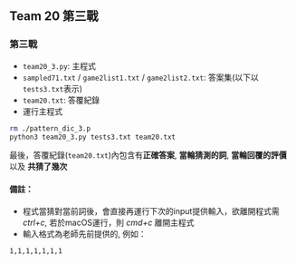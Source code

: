 ## Team 20 第三戰

### 第三戰
- `team20_3.py`: 主程式
- `sampled71.txt` / `game2list1.txt` / `game2list2.txt`: 答案集(以下以`tests3.txt`表示)
- `team20.txt`:  答覆紀錄
- 運行主程式

```BASH
rm ./pattern_dic_3.p
python3 team20_3.py tests3.txt team20.txt
```

最後，答覆紀錄(`team20.txt`)內包含有**正確答案**, **當輪猜測的詞**, **當輪回覆的評價** 以及 **共猜了幾次**

#### 備註：
- 程式當猜對當前詞後，會直接再運行下次的input提供輸入，欲離開程式需 *ctrl+c*, 
若於macOS運行，則 *cmd+c* 離開主程式
- 輸入格式為老師先前提供的, 例如：

```
1,1,1,1,1,1,1
```

